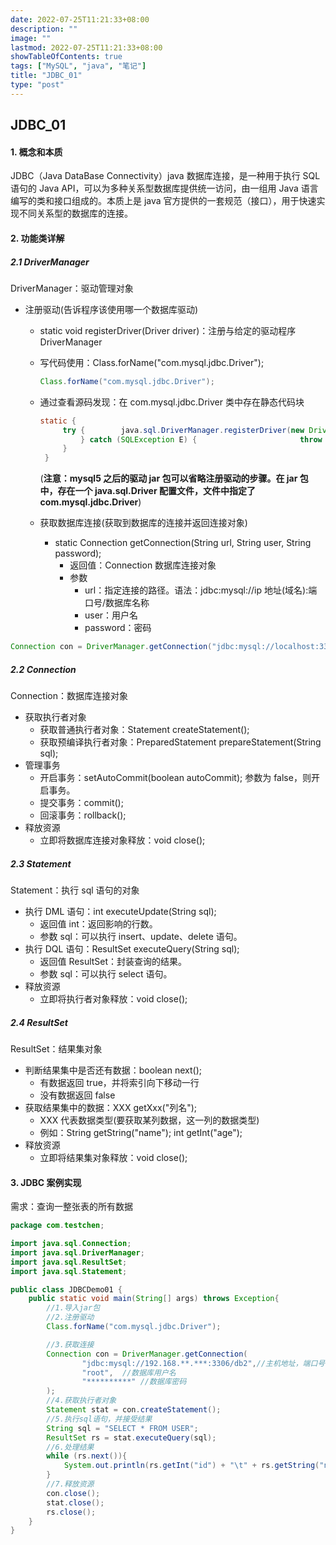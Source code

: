 ```yaml
---
date: 2022-07-25T11:21:33+08:00
description: ""
image: ""
lastmod: 2022-07-25T11:21:33+08:00
showTableOfContents: true
tags: ["MySQL", "java", "笔记"]
title: "JDBC_01"
type: "post"
---
```

## JDBC_01

#### 1. 概念和本质

JDBC（Java DataBase Connectivity）java 数据库连接，是一种用于执行 SQL 语句的 Java API，可以为多种关系型数据库提供统一访问，由一组用 Java 语言编写的类和接口组成的。本质上是 java 官方提供的一套规范（接口），用于快速实现不同关系型的数据库的连接。

#### 2. 功能类详解

##### 2.1 DriverManager

DriverManager：驱动管理对象

- 注册驱动(告诉程序该使用哪一个数据库驱动)

  - static void registerDriver(Driver driver)：注册与给定的驱动程序 DriverManager

  - 写代码使用：Class.forName("com.mysql.jdbc.Driver");

    ```java
    Class.forName("com.mysql.jdbc.Driver");
    ```

  - 通过查看源码发现：在 com.mysql.jdbc.Driver 类中存在静态代码块

    ```java
    static {
         try {        java.sql.DriverManager.registerDriver(new Driver());
             } catch (SQLException E) {                       throw new RuntimeException("Can't register driver!");
         }
     }
    ```

    (**注意：mysql5 之后的驱动 jar 包可以省略注册驱动的步骤。在 jar 包中，存在一个 java.sql.Driver 配置文件，文件中指定了 com.mysql.jdbc.Driver**)

  - 获取数据库连接(获取到数据库的连接并返回连接对象)

    - static Connection getConnection(String url, String user, String password);
      - 返回值：Connection 数据库连接对象
      - 参数
        - url：指定连接的路径。语法：jdbc:mysql://ip 地址(域名):端口号/数据库名称
        - user：用户名
        - password：密码

```java
Connection con = DriverManager.getConnection("jdbc:mysql://localhost:3306/db2", "root", "root");
```

##### 2.2 Connection

Connection：数据库连接对象

- 获取执行者对象
  - 获取普通执行者对象：Statement createStatement();
  - 获取预编译执行者对象：PreparedStatement prepareStatement(String sql);
- 管理事务
  - 开启事务：setAutoCommit(boolean autoCommit); 参数为 false，则开启事务。
  - 提交事务：commit();
  - 回滚事务：rollback();
- 释放资源
  - 立即将数据库连接对象释放：void close();

##### 2.3 Statement

Statement：执行 sql 语句的对象

- 执行 DML 语句：int executeUpdate(String sql);
  - 返回值 int：返回影响的行数。
  - 参数 sql：可以执行 insert、update、delete 语句。
- 执行 DQL 语句：ResultSet executeQuery(String sql);
  - 返回值 ResultSet：封装查询的结果。
  - 参数 sql：可以执行 select 语句。
- 释放资源
  - 立即将执行者对象释放：void close();

##### 2.4 ResultSet

ResultSet：结果集对象

- 判断结果集中是否还有数据：boolean next();
  - 有数据返回 true，并将索引向下移动一行
  - 没有数据返回 false
- 获取结果集中的数据：XXX getXxx("列名");
  - XXX 代表数据类型(要获取某列数据，这一列的数据类型)
  - 例如：String getString("name"); int getInt("age");
- 释放资源
  - 立即将结果集对象释放：void close();

#### 3. JDBC 案例实现

需求：查询一整张表的所有数据

```java
package com.testchen;

import java.sql.Connection;
import java.sql.DriverManager;
import java.sql.ResultSet;
import java.sql.Statement;

public class JDBCDemo01 {
    public static void main(String[] args) throws Exception{
        //1.导入jar包
        //2.注册驱动
        Class.forName("com.mysql.jdbc.Driver");

        //3.获取连接
        Connection con = DriverManager.getConnection(
                "jdbc:mysql://192.168.**.***:3306/db2",//主机地址，端口号，数据库名
                "root",  //数据库用户名
                "**********" //数据库密码
        );
        //4.获取执行者对象
        Statement stat = con.createStatement();
        //5.执行sql语句，并接受结果
        String sql = "SELECT * FROM USER";
        ResultSet rs = stat.executeQuery(sql);
        //6.处理结果
        while (rs.next()){
            System.out.println(rs.getInt("id") + "\t" + rs.getString("name"));
        }
        //7.释放资源
        con.close();
        stat.close();
        rs.close();
    }
}
```

